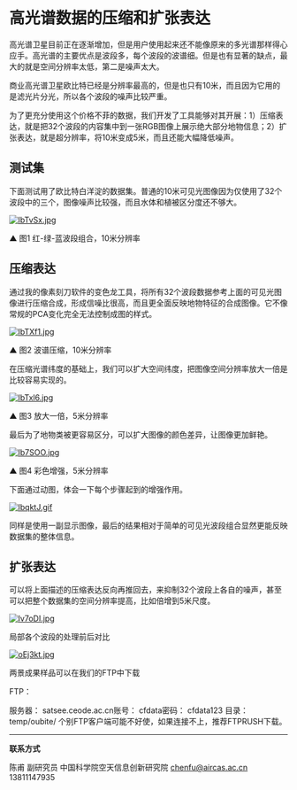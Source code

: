 

# 高光谱数据的压缩和扩张表达

高光谱卫星目前正在逐渐增加，但是用户使用起来还不能像原来的多光谱那样得心应手。高光谱的主要优点是波段多，每个波段的波谱细。但是也有显著的缺点，最大的就是空间分辨率太低，第二是噪声太大。

商业高光谱卫星欧比特已经是分辨率最高的，但是也只有10米，而且因为它用的是滤光片分光，所以各个波段的噪声比较严重。

为了更充分使用这个价格不菲的数据，我们开发了工具能够对其开展：1）压缩表达，就是把32个波段的内容集中到一张RGB图像上展示绝大部分地物信息；2）扩张表达，就是超分辨率，将10米变成5米，而且还能大幅降低噪声。

## 测试集

下面测试用了欧比特白洋淀的数据集。普通的10米可见光图像因为仅使用了32个波段中的三个，图像噪声比较强，而且水体和植被区分度还不够大。

[![IbTvSx.jpg](https://z3.ax1x.com/2021/11/19/IbTvSx.jpg)](https://imgtu.com/i/IbTvSx)

▲ 图1 红-绿-蓝波段组合，10米分辨率

## 压缩表达

通过我的像素刻刀软件的变色龙工具，将所有32个波段数据参考上面的可见光图像进行压缩合成，形成信噪比很高，而且更全面反映地物特征的合成图像。它不像常规的PCA变化完全无法控制成图的样式。

[![IbTXf1.jpg](https://z3.ax1x.com/2021/11/19/IbTXf1.jpg)](https://imgtu.com/i/IbTXf1)

▲ 图2 波谱压缩，10米分辨率

在压缩光谱纬度的基础上，我们可以扩大空间纬度，把图像空间分辨率放大一倍是比较容易实现的。

[![IbTxl6.jpg](https://z3.ax1x.com/2021/11/19/IbTxl6.jpg)](https://imgtu.com/i/IbTxl6)

▲ 图3 放大一倍，5米分辨率

最后为了地物类被更容易区分，可以扩大图像的颜色差异，让图像更加鲜艳。

[![Ib7SOO.jpg](https://z3.ax1x.com/2021/11/19/Ib7SOO.jpg)](https://imgtu.com/i/Ib7SOO)

▲ 图4 彩色增强，5米分辨率

下面通过动图，体会一下每个步骤起到的增强作用。

[![IbqktJ.gif](https://z3.ax1x.com/2021/11/19/IbqktJ.gif)](https://imgtu.com/i/IbqktJ)

同样是使用一副显示图像，最后的结果相对于简单的可见光波段组合显然更能反映数据集的整体信息。

## 扩张表达

可以将上面描述的压缩表达反向再推回去，来抑制32个波段上各自的噪声，甚至可以把整个数据集的空间分辨率提高，比如倍增到5米尺度。

[![Iv7oDI.jpg](https://z3.ax1x.com/2021/11/22/Iv7oDI.jpg)](https://imgtu.com/i/Iv7oDI)

局部各个波段的处理前后对比

[![oEj3kt.jpg](https://z3.ax1x.com/2021/11/26/oEj3kt.jpg)](https://imgtu.com/i/oEj3kt)

两景成果样品可以在我们的FTP中下载

FTP：

服务器： satsee.ceode.ac.cn账号： cfdata密码： cfdata123
目录： temp/oubite/
个别FTP客户端可能不好使，如果连接不上，推荐FTPRUSH下载。


---

**联系方式**

陈甫 副研究员
中国科学院空天信息创新研究院
chenfu@aircas.ac.cn
13811147935



